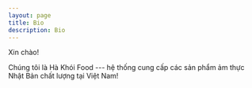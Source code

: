 ```yaml
---
layout: page
title: Bio
description: Bio
---
```


Xin chào!

Chúng tôi là Hà Khói Food --- hệ thống cung cấp các sản phẩm ảm thực Nhật Bản chất lượng tại Việt Nam!
